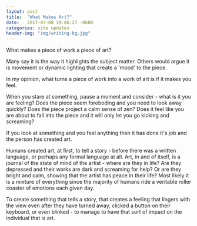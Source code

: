 ```yaml
---
layout: post
title:  "What Makes Art?"
date:   2017-07-08 19:06:27 -0600
categories: site updates
header-img: "img/writing-bg.jpg"
---
```

What makes a piece of work a piece of art?

Many say it is the way it highlights the subject matter.  Others would argue it is movement or dynamic lighting that create a 'mood' to the piece.

In my opinion, what turns a piece of work into a work of art is if it makes you feel.  

When you stare at something, pause a moment and consider - what is it you are feeling?  Does the piece seem foreboding and you need to look away quickly?  Does the piece project a calm sense of zen?  Does it feel like you are about to fall into the piece and it will only let you go kicking and screaming?

If you look at something and you feel anything then it has done it's job and the person has created art.

Humans created art, at first, to tell a story - before there was a written language, or perhaps any formal language at all.  Art, in and of itself, is a journal of the state of mind of the artist - where are they in life?  Are they depressed and their works are dark and screaming for help?  Or are they bright and calm, showing that the artist has peace in their life?  Most likely it is a mixture of everything since the majority of humans ride a veritable roller coaster of emotions each given day.

To create something that tells a story, that creates a feeling that lingers with the view even after they have turned away, clicked a button on their keyboard, or even blinked - to manage to have that sort of impact on the individual that is art.